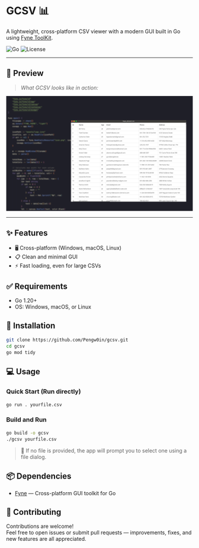 # GCSV 📊

A lightweight, cross-platform CSV viewer with a modern GUI built in Go using [Fyne ToolKit](https://fyne.io/).

![Go](https://img.shields.io/badge/go-%2300ADD8.svg?style=for-the-badge&logo=go&logoColor=white)
![License](https://img.shields.io/badge/license-MIT-blue.svg?style=for-the-badge)

---

## 📸 Preview

> _What GCSV looks like in action:_

![screenshot](./assets/demo.png)  
<!-- Replace with an actual screenshot or animated GIF -->

---

## ✨ Features

- 🖥️ Cross-platform (Windows, macOS, Linux)
- 📋 Clean and minimal GUI
- ⚡ Fast loading, even for large CSVs


## ✅ Requirements

- Go 1.20+
- OS: Windows, macOS, or Linux


## 🚀 Installation

```bash
git clone https://github.com/Pengw0in/gcsv.git
cd gcsv
go mod tidy
```

## 💻 Usage

### Quick Start (Run directly)

```bash
go run . yourfile.csv
```

### Build and Run

```bash
go build -o gcsv
./gcsv yourfile.csv
```

> 📝 If no file is provided, the app will prompt you to select one using a file dialog.


## 📦 Dependencies

- [Fyne](https://fyne.io/) — Cross-platform GUI toolkit for Go

## 🤝 Contributing

Contributions are welcome!  
Feel free to open issues or submit pull requests — improvements, fixes, and new features are all appreciated.

